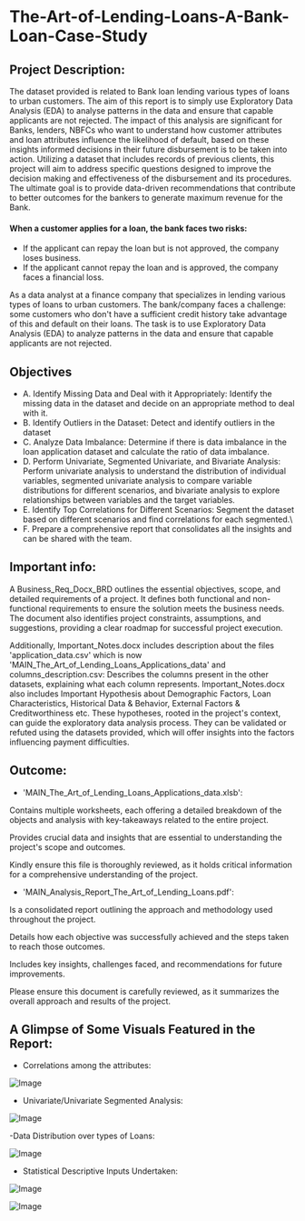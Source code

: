 # The-Art-of-Lending-Loans-A-Bank-Loan-Case-Study

## Project Description:
The dataset provided is related to Bank loan lending various types of loans to urban customers. The aim of this report is to simply use Exploratory Data Analysis (EDA) to analyse patterns in the data and ensure that capable applicants are not rejected. The impact of this analysis are significant for Banks, lenders, NBFCs who want to understand how customer attributes and loan attributes influence the likelihood of default, based on these insights informed decisions in their future disbursement is to be taken into action. Utilizing a dataset that includes records of previous clients, this project will aim to address specific questions designed to improve the decision making and effectiveness of the disbursement and its procedures. The ultimate goal is to provide data-driven recommendations that contribute to better outcomes for the bankers to generate maximum revenue for the Bank.

#### When a customer applies for a loan, the bank faces two risks:
- 	If the applicant can repay the loan but is not approved, the company loses business.
- 	If the applicant cannot repay the loan and is approved, the company faces a financial loss.
` `

As a data analyst at a finance company that specializes in lending various types of loans to urban customers. The bank/company faces a challenge: some customers who don't have a sufficient credit history take advantage of this and default on their loans. The task is to use Exploratory Data Analysis (EDA) to analyze patterns in the data and ensure that capable applicants are not rejected.

## Objectives
- A. Identify Missing Data and Deal with it Appropriately: Identify the missing data in the dataset and decide on an appropriate method to deal with it. 
- B. Identify Outliers in the Dataset: Detect and identify outliers in the dataset
- C. Analyze Data Imbalance: Determine if there is data imbalance in the loan application dataset and calculate the ratio of data imbalance.
- D. Perform Univariate, Segmented Univariate, and Bivariate Analysis: Perform univariate analysis to understand the distribution of individual variables, segmented univariate analysis to compare variable distributions for different scenarios, and bivariate analysis to explore relationships between variables and the target variables.
- E. Identify Top Correlations for Different Scenarios: Segment the dataset based on different scenarios and find correlations for each segmented.\
- F. Prepare a comprehensive report that consolidates all the insights and can be shared with the team.

## Important info:
A Business_Req_Docx_BRD outlines the essential objectives, scope, and detailed requirements of a project. It defines both functional and non-functional requirements to ensure the solution meets the business needs. The document also identifies project constraints, assumptions, and suggestions, providing a clear roadmap for successful project execution. 

Additionally, Important_Notes.docx includes description about the files 'application_data.csv' which is now 'MAIN_The_Art_of_Lending_Loans_Applications_data' and columns_description.csv: Describes the columns present in the other datasets, explaining what each column represents.
Important_Notes.docx also includes Important Hypothesis about Demographic Factors, Loan Characteristics, Historical Data & Behavior, External Factors & Creditworthiness etc.
These hypotheses, rooted in the project's context, can guide the exploratory data analysis process. They can be validated or refuted using the datasets provided, which will offer insights into the factors influencing payment difficulties.

## Outcome:
- 'MAIN_The_Art_of_Lending_Loans_Applications_data.xlsb':

Contains multiple worksheets, each offering a detailed breakdown of the objects and analysis with key-takeaways related to the entire project.

Provides crucial data and insights that are essential to understanding the project's scope and outcomes.

Kindly ensure this file is thoroughly reviewed, as it holds critical information for a comprehensive understanding of the project.

- 'MAIN_Analysis_Report_The_Art_of_Lending_Loans.pdf':

Is a  consolidated report outlining the approach and methodology used throughout the project.

Details how each objective was successfully achieved and the steps taken to reach those outcomes.

Includes key insights, challenges faced, and recommendations for future improvements.

Please ensure this document is carefully reviewed, as it summarizes the overall approach and results of the project.


        
## A Glimpse of Some Visuals Featured in the Report:

- Correlations among the attributes:

![Image](https://github.com/user-attachments/assets/5020cae7-bd49-49ce-8e8f-39503767b463)

- Univariate/Univariate Segmented Analysis:

![Image](https://github.com/user-attachments/assets/cba640f6-7fe8-450a-b5aa-efd368e3afb2)

-Data Distribution over types of Loans:

![Image](https://github.com/user-attachments/assets/5e10babd-24e5-4fef-9ebb-52bb372dd230)

- Statistical Descriptive Inputs Undertaken: 

![Image](https://github.com/user-attachments/assets/74f51cf4-34c3-4f51-8684-60e7dc5e4556)


![Image](https://github.com/user-attachments/assets/8587b3df-e997-4b7d-86a1-7ab5a3e276ff)
 
 
